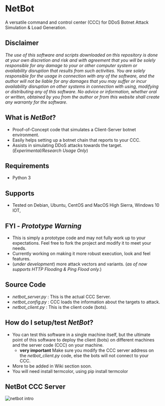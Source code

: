 # NetBot
A versatile command and control center (CCC) for DDoS Botnet Attack Simulation &amp; Load Generation.

**Disclaimer**
---

_The use of this software and scripts downloaded on this repository is done at your own discretion and risk and with agreement that you will be solely responsible for any damage to your or other computer system or availability disruption that results from such activities. You are solely responsible for the usage in connection with any of the software, and the author will not be liable for any damages that you may suffer or incur availability disruption on other systems in connection with using, modifying or distributing any of this software. No advice or information, whether oral or written, obtained by you from the author or from this website shall create any warranty for the software._

What is _NetBot_?
--
- Proof-of-Concept code that simulates a Client-Server botnet environment.
- Easily helps setting up a botnet chain that reports to your CCC.
- Assists in simulating DDoS attacks towards the target. (_Experimental/Research Usage Only_)

Requirements
--
- Python 3

Supports
--
- Tested on Debian, Ubuntu, CentOS and MacOS High Sierra, Windows 10 IOT,

FYI - *Prototype Warning*
--
- This is simply a prototype code and may not fully work up to your expectations. Feel free to fork the project and modify it to meet your needs. 
- Currently working on making it more robust execution, look and feel features.
- (_under development_) more attack vectors and variants. (_as of now supports HTTP Flooding & Ping Flood only._)


Source Code
--
- _netbot_server.py_ : This is the actual CCC Server. 
- _netbot_config.py_ : CCC loads the information about the targets to attack. 
- _netbot_client.py_ : This is the client code (bots).

How do I setup/test _NetBot_?
--
- You can test this software in a single machine itself, but the ultimate point of this software to deploy the client (bots) on different machines and the server code (CCC) on your machine.
  - **very important** Make sure you modify the CCC server address on the _netbot_client.py_ code, else the bots will not connect to your CCC.
- More to be added in Wiki section soon.
- You will need install termcolor, using pip install termcolor



NetBot CCC Server
--
![netbot intro](https://raw.githubusercontent.com/skavngr/netbot/main/netbot_server.PNG)
